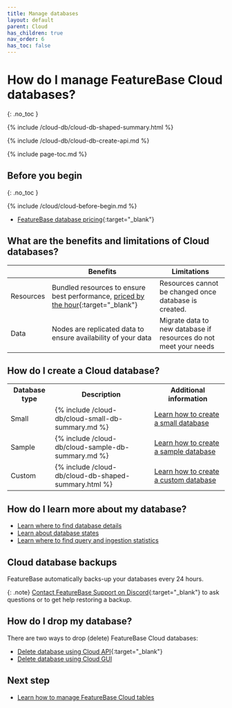 ```yaml
---
title: Manage databases
layout: default
parent: Cloud
has_children: true
nav_order: 6
has_toc: false
---
```


# How do I manage FeatureBase Cloud databases?
{: .no_toc }

{% include /cloud-db/cloud-db-shaped-summary.html %}

{% include /cloud-db/cloud-db-create-api.md %}

{% include page-toc.md %}

## Before you begin
{: .no_toc }

{% include /cloud/cloud-before-begin.md %}
* [FeatureBase database pricing](https://www.featurebase.com/pricing){:target="_blank"}

## What are the benefits and limitations of Cloud databases?

|  | Benefits | Limitations |
|---|---|---|
| Resources | Bundled resources to ensure best performance, [priced by the hour](https://www.featurebase.com/pricing){:target="_blank"} | Resources cannot be changed once database is created. |
| Data | Nodes are replicated data to ensure availability of your data | Migrate data to new database if resources do not meet your needs |

## How do I create a Cloud database?

<!--The following is HTML because includes cause issues in markdown tables-->

<table>
  <tr>
    <th>
      Database type
    </th>
    <th>
      Description
    </th>
    <th>
      Additional information
    </th>
  </tr>
  <tr>
    <td>
      <a name="small-db"></a>Small
    </td>
    <td>
      {% include /cloud-db/cloud-small-db-summary.md %}
    </td>
    <td>
      <a href="/docs/cloud/cloud-databases/cloud-db-create-small">Learn how to create a small database</a>
    </td>
  </tr>
  <tr>
    <td>
      <a name="sample-db"></a>Sample
    </td>
    <td>
      {% include /cloud-db/cloud-sample-db-summary.md %}
    </td>
    <td>
      <a href="/docs/cloud/cloud-databases/cloud-db-create-sample">Learn how to create a sample database</a>
    </td>
  </tr>
  <tr>
    <td>
      Custom
    </td>
    <td>
      {% include /cloud-db/cloud-db-shaped-summary.html %}
    </td>
    <td>
      <a href="/docs/cloud/cloud-databases/cloud-db-create-custom">Learn how to create a custom database</a>
    </td>
  </tr>
</table>

## How do I learn more about my database?

* [Learn where to find database details](/docs/cloud/cloud-databases/cloud-db-details)
* [Learn about database states](/docs/cloud/cloud-databases/cloud-db-states)
* [Learn where to find query and ingestion statistics](/docs/cloud/cloud-databases/cloud-db-stats)

## Cloud database backups

FeatureBase automatically backs-up your databases every 24 hours.

{: .note}
[Contact FeatureBase Support on Discord](https://discord.com/invite/bSBYjDbUUb){:target="_blank"} to ask questions or to get help restoring a backup.

## How do I drop my database?

There are two ways to drop (delete) FeatureBase Cloud databases:
* [Delete database using Cloud API](https://api-docs-featurebase-cloud.redoc.ly/latest#operation/deleteDatabase){:target="_blank"}
* [Delete database using Cloud GUI](/docs/cloud/cloud-databases/cloud-db-delete)

## Next step

* [Learn how to manage FeatureBase Cloud tables](/docs/cloud/cloud-tables/cloud-table-manage)
